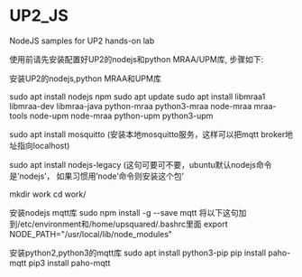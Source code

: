 # UP2_JS
NodeJS samples for UP2 hands-on lab

使用前请先安装配置好UP2的nodejs和python MRAA/UPM库, 步骤如下:

安装UP2的nodejs,python MRAA和UPM库
 
sudo apt install nodejs npm
sudo apt update
sudo apt install libmraa1 libmraa-dev libmraa-java python-mraa python3-mraa node-mraa mraa-tools node-upm node-mraa python-upm python3-upm

sudo apt install mosquitto (安装本地mosquitto服务，这样可以把mqtt broker地址指向localhost)

sudo apt install nodejs-legacy (这句可要可不要，ubuntu默认nodejs命令是’nodejs’， 如果习惯用’node’命令则安装这个包’

mkdir work
cd work/

安装nodejs mqtt库
sudo npm install -g --save mqtt
将以下这句加到/etc/environment和/home/upsquared/.bashrc里面
export NODE_PATH="/usr/local/lib/node_modules"

安装python2,python3的mqtt库
sudo apt install python3-pip
pip install paho-mqtt
pip3 install paho-mqtt

